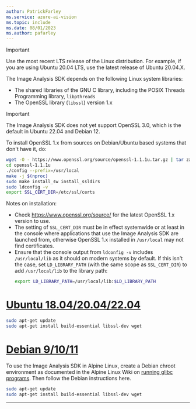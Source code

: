 ```yaml
---
author: PatrickFarley
ms.service: azure-ai-vision
ms.topic: include
ms.date: 08/01/2023
ms.author: pafarley
---
```


> [!IMPORTANT]
> Use the most recent LTS release of the Linux distribution. For example, if you are using Ubuntu 20.04 LTS, use the latest release of Ubuntu 20.04.X.

The Image Analysis SDK depends on the following Linux system libraries:

- The shared libraries of the GNU C library, including the POSIX Threads Programming library, `libpthreads`
- The OpenSSL library (`libssl`) version 1.x

> [!IMPORTANT]
> The Image Analysis SDK does not yet support OpenSSL 3.0, which is the default in Ubuntu 22.04 and Debian 12. 

To install OpenSSL 1.x from sources on Debian/Ubuntu based systems that don't have it, do:
```Bash
wget -O - https://www.openssl.org/source/openssl-1.1.1u.tar.gz | tar zxf -
cd openssl-1.1.1u
./config --prefix=/usr/local
make -j $(nproc)
sudo make install_sw install_ssldirs
sudo ldconfig -v
export SSL_CERT_DIR=/etc/ssl/certs
```
Notes on installation:
- Check https://www.openssl.org/source/ for the latest OpenSSL 1.x version to use.
- The setting of `SSL_CERT_DIR` must be in effect systemwide or at least in the console where applications that use the Image Analysis SDK are launched from, otherwise OpenSSL 1.x installed in `/usr/local` may not find certificates.
- Ensure that the console output from `ldconfig -v` includes `/usr/local/lib` as it should on modern systems by default. If this isn't the case, set `LD_LIBRARY_PATH` (with the same scope as `SSL_CERT_DIR`) to add `/usr/local/lib` to the library path:
  ```Bash
  export LD_LIBRARY_PATH=/usr/local/lib:$LD_LIBRARY_PATH
  ```

# [Ubuntu 18.04/20.04/22.04](#tab/ubuntu)

```Bash
sudo apt-get update
sudo apt-get install build-essential libssl-dev wget
```

# [Debian 9/10/11](#tab/debian)

To use the Image Analysis SDK in Alpine Linux, create a Debian chroot environment as documented in the Alpine Linux Wiki on [running glibc programs](https://wiki.alpinelinux.org/wiki/Running_glibc_programs). Then follow the Debian instructions here.

```Bash
sudo apt-get update
sudo apt-get install build-essential libssl-dev wget
```

---
